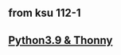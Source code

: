 ## from ksu 112-1 
## [Python3.9 & Thonny](https://drive.google.com/file/d/13nwee-ovpyL_BhdBJQAxjmP_qTek3Huf/view?usp=drive_link)
